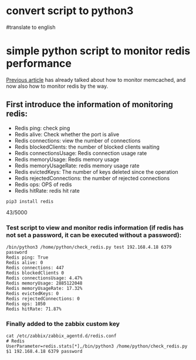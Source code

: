# convert script to python3
#translate  to english

# simple python script to monitor redis performance


[Previous article](http://blog.51cto.com/legehappy/2145967) has already talked about how to monitor memcached, and now also how to monitor redis by the way.

## First introduce the information of monitoring redis:
* Redis ping: check ping
* Redis alive: Check whether the port is alive
* Redis connections: view the number of connections
* Redis blockedClients: the number of blocked clients waiting
* Redis connectionsUsage: Redis connection usage rate
* Redis memoryUsage: Redis memory usage
* Redis memoryUsageRate: redis memory usage rate
* Redis evictedKeys: The number of keys deleted since the operation
* Redis rejectedConnections: the number of rejected connections
* Redis ops: OPS of redis
* Redis hitRate: redis hit rate
```
pip3 install redis
```


43/5000
### Test script to view and monitor redis information (if redis has not set a password, it can be executed without a password):

``` 
/bin/python3 /home/python/check_redis.py test 192.168.4.18 6379 password
Redis ping: True
Redis alive: 0
Redis connections: 447
Redis blockedClients 0
Redis connectionsUsage: 4.47%
Redis memoryUsage: 2885122048
Redis memoryUsageRate: 17.32%
Redis evictedKeys: 0
Redis rejectedConnections: 0
Redis ops: 1050
Redis hitRate: 71.87%
```

### Finally added to the zabbix custom key

```
cat /etc/zabbix/zabbix_agentd.d/redis.conf
# Redis
UserParameter=redis.stats[*],/bin/python3 /home/python/check_redis.py $1 192.168.4.18 6379 password
```
